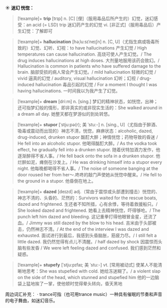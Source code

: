 ☀ <span class="category">**迷幻 恍惚：**</span>
>[!example]+ <span class="vocabulary">**trip**</span> [trɪp] 
> <span class="definition">n. [C] [俚]（服用毒品后所产生的）幻觉，迷幻感受：</span>an acid (= LSD) trip 迷幻药产生的幻觉 <span class="definition">vi. [非正式]（服用毒品后）产生幻觉：</span>了解即可
           
>[!example]+ <span class="vocabulary">**hallucination**</span> [həˌlu:sɪˈneɪʃn]
> <span class="definition">n. [C, U]（尤指生病或吸毒所致的）幻觉、幻听、幻视：</span>to have hallucinations 产生幻觉 / High temperatures can cause hallucination. 高烧可使人产生幻觉。/ The drug induces hallucinations at high doses. 大剂量地服用该药会致幻。/ Hallucination is common in patients who have suffered damage to the brain. 脑部受损的病人常会产生幻觉。/ mild hallucination 轻微的幻觉 / vivid 逼真的幻觉 / auditory, visual hallucination 幻听；幻视 / drug-induced hallucination 毒品引起的幻觉 / For a moment I thought I was having hallucinations. 一时间我以为我产生了幻觉。

>[!example]+ <span class="vocabulary">**dream**</span> [dri:m] 
> <span class="definition">n. [sing.] 梦幻的精神状态，如恍惚，出神；还可指梦幻般的情形，即非真实的或非现实生活的：</span>She walked around in a dream all day. 她整天都在梦游似的到处转悠。
           
>[!example]+ <span class="vocabulary">**stupor**</span> [ˈstju:pə(r); 美 ˈstu:-]
> <span class="definition">n. [sing., U]（尤指由于醉酒、吸毒或震动而出现的）神志不清，恍惚，麻痹状态：</span>alcoholic, dazed, drug-induced, drunken stupor 酩酊大醉；神情恍惚；药物导致的昏迷 / He fell into an alcoholic stupor. 他喝得酩酊大醉。/ As the vodka took effect, he gradually fell into a drunken stupor. 随着伏特加酒力发作，他逐渐醉得不省人事。/ He fell back onto the sofa in a drunken stupor. 他烂醉如泥，瘫倒在沙发上。/ He was drinking himself into a stupor every night. 他每晚都喝得不省人事。/ The noise of someone banging at the door roused her from her～.咚咚的敲门声使她从恍惚中醒来。/ He fell to the ground in a stupor. 他昏倒在地上。

>[!example]+ <span class="vocabulary">**dazed**</span> [deɪzd]
> <span class="definition">adj.（常由于震惊或头部遭到撞击）恍惚的、神志不清的、头昏的、茫然的：</span>Survivors waited for the rescue boats, dazed and frightened. 生还者不知所措，心有余悸，等待着救援船只。/ She looked dazed and frightened. 她看上去精神恍惚，吓得够呛。/ The punch left him dazed and bleeding. 这记重拳打得他眼冒金星，还流了血。/ Jimmy was still dazed by the blow to his head. 吉米由于头部被击，仍然神志不清。/ At the end of the interview I was dazed and exhausted. 面试进行到最后，我感到头昏脑胀，筋疲力尽。/ I still felt a little dazed. 我仍然觉得有点儿不清醒。/ half dazed by shock 因震惊而头脑有些发昏 / We were left feeling dazed and confused. 我们感到茫然和疑惑。
           
>[!example]+ <span class="vocabulary">**stupefy**</span> [ˈstju:pɪfaɪ; 美 ˈstu:-]
> <span class="definition">vt. [常用被动式] 使某人不能清晰地思考：</span>She was stupefied with cold. 她给冻迷糊了。/ a violent slap on the side of the head, which stunned and stupefied him 他的一边脑袋上猛地挨了一掌，使他顿时觉得晕头转向，昏天黑地

周边词汇补充：
· trance可指（也可用trance music）一种具有催眠的节奏和声音的电子舞曲，如迷幻音乐。